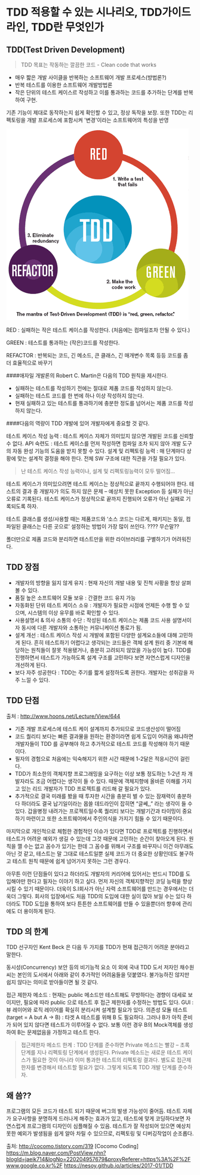 # TDD 적용할 수 있는 시나리오, TDD가이드라인, TDD란 무엇인가


## TDD(Test Driven Development)
>TDD 목표는 작동하는 깔끔한 코드 - Clean code that works
* 매우 짧은 개발 사이클을 반복하는 소프트웨어 개발 프로세스(방법론?)
* 반복 테스트를 이용한 소프트웨어 개발방법론
* 작은 단위의 테스트 케이스르 작성하고 이를 통과하는 코드를 추가하는 단계를 반복하여 구현.

기존 기능이 제대로 동작하는지 쉽게 확인할 수 있고, 정상 독작을 보장.
또한 TDD는 리펙토링을 개발 프로세스에 포함시켜 '변경'이라는 소프트웨어의 특성을 반영

![순서](./2.gif)

RED		: 실패하는 작은 테스트 케이스를 작성한다. (처음에는 컴파일조차 안될 수 있다.)

GREEN      : 테스트를 통과하는 (작은)코드를 작성한다.

REFACTOR   : 반복되는 코드, 긴 메소드, 큰 클래스, 긴 매개변수 목록 등등 코드를 좀 더 효율적으로 바꾸기

####애자일 개발론의 Robert C. Martin은 다음의 TDD 원칙을 제시한다.

- 실패하는 테스트를 작성하기 전에는 절대로 제품 코드를 작성하지 않는다.
- 실패하는 테스트 코드를 한 번에 하나 이상 작성하지 않는다.
- 현재 실패하고 있는 테스트를 통과하기에 충분한 정도를 넘어서는 제품 코드를 작성하지 않는다.

####다음의 역량이 TDD 개발에 있어 개발자에게 중요할 것 같다.

테스트 케이스 작성 능력 	: 테스트 케이스 자체가 의미있지 않으면 개발된 코드를 신뢰할 수 없다.
API 숙련도 			: 테스트 케이스를 먼저 작성하면 컴파일 조차 되지 않아 개발 도구의 자동 완성 기능의 도움을 받지 못할 수 있다.
설계 및 리펙토링 능력 	: 매 단계마다 상황에 맞는 설계적 결정을 해야 한다. 전체 SW 구조에 대한 직관을 가질 필요가 있다.

> 난 테스트 케이스 작성 능력이나, 설계 및 리펙토링능력이 모두 떨어짐...

테스트 케이스가 의미있으려면 테스트 케이스는 정상적으로 끝까지 수행되어야 한다. 
테스트의 결과 중 개발자가 의도 하지 않은 문제 – 예상치 못한 Exception 등 
실패가 아닌 오류로 기록된다. 테스트 케이스가 정상적으로 끝까지 진행되어 오류가 아닌 실패로 기록되도록 하자.

테스트 클래스를 생성/사용할 때는 제품코드와 ‘소스 코드는 다르게, 패키지는 동일, 컴파일된 클래스는 다른 곳으로’ 설정하는 방법이 가장 많이 쓰인다.
???? 무슨말??

 폴더만으로 제품 코드와 분리하면 테스트만을 위한 라이브러리를 구별하기가 어려워진다.

TDD 장점
-

- 개발자의 방향을 잃지 않게 유지 : 현재 자신의 개발 내용 및 진척 사황을 항상 살펴볼 수 있다.
- 품질 높은 소프트웨어 모듈 보유 : 간결한 코드 유지 가능
- 자동화된 단위 테스트 케이스 소유 : 개발자가 필요한 시점에 언제든 수행 할 수 있으며, 시스템의 이상 유무를 바로 확인할 수 있다.
- 사용설명서 & 의사 소통의 수단 : 작성된 테스트 케이스는 제품 코드 사용 설명서이자 동시에 다른 개발자와 소통하는 커뮤니케이션 통로가 됨.
- 설계 개선 : 테스트 케이스 작성 시 개발에 포함된 다양한 설계요소들에 대해 고민하게 된다.
      흔히 테스트하기 어렵다고 생각되는 코드들은 객체 설계 원리 중 기본에 해당하는 원칙들이 잘못 적용됐거나,
      충분히 고려되지 않았을 가능성이 높다.
      TDD를 진행하면서 테스트가 가능하도록 설계 구조를 고민하다 보면 자연스럽게 디자인을 개선하게 된다.
- 보다 자주 성공한다 : TDD는 주기를 짧게 설정하도록 권한다. 개발자는 성취감을 자주 느낄 수 있다.

TDD 단점
-

출처 : http://www.hoons.net/Lecture/View/644
- 기존 개발 프로세스에 테스트 케이 설계까지 추가되므로 코드생산성이 떨어짐 
- 코드 퀄리티 보다는 빠른 결과물을 원하는 환경이라면 쉽게 도입이 어려움 왜냐하면 개발자들이 TDD 를 공부해야 하고 추가적으로 테스트 코드를 작성해야 하기 때문이다. 
- 필자의 경험으로 처음에는 익숙해지기 위한 시간 때문에 1-2달은 적응시간이 걸린다. 
- TDD가 최소한의 객체지향 프로그래밍을 요구하는 이상 보통 정도하는 1-2년 차 개발자라도 조금 어렵다는 생각이 들 수 있다. 
때문에 객체지향에 올바른 이해를 가지고 있는 리드 개발자가 TDD 프로젝트를 리드해 갈 필요가 있다.
- 추가적으로 결국 미래를 봤을 때 투자한 시간을 충분히 벌 수 있는 잠재력이 충분하다 하더라도 결국 납기일이라는 몹쓸 데드라인이 잡히면 “글쎄,,” 라는 생각이 들 수 있다. 
갑을병정 내려가는 프로젝트일수록 퀄리티 보다는 개발기간과 타이밍이 중요하기 마련이고 또한 소프트웨어에서 주인의식을 가지기 힘들 수 있기 때문이다.
 
마지막으로 개인적으로 체험한 경험적인 이슈가 있다면 TDD로 프로젝트를 진행하면서 테스트가 어려운 예외가 생길 수 있는데 그것 때문에 고민하는 순간이 찾아오게 된다. 
원칙을 깰 수는 없고 꼼수가 있기는 한데 그 꼼수를 위해서 구조를 바꾸자니 이건 아무래도 아닌 것 같고, 테스트는 말 그대로 테스트일뿐 실제 코드가 더 중요한 상황인데도 불구하고 테스트 원칙 때문에 쉽게 넘어가지 못하는 그런 경우다.
 
아무튼 이런 단점들이 있다고 하더라도 개발자의 커리어에 있어서는 반드시 TDD를 도입해야만 한다고 필자는 이야기 하고 싶다. 
먼저 자신의 객체지향적인 코딩 능력을 향상시킬 수 있기 때문이다. 
더욱이 S.I회사가 아닌 자력 소프트웨어를 만드는 경우에서는 더욱더 그렇다. 
회사의 입장에서도 처음 TDD의 도입에 대한 실이 많아 보일 수는 있다 하더라도 TDD 도입을 통하여 보다 튼튼한 소프트웨어를 만들 수 있을뿐더러 향후에 관리에도 더 용이하게 된다.

TDD 의 한계
-

TDD 선구자인 Kent Beck 은 다음 두 가지를  TDD가 현재 접근하기 어려운 분야라고 말한다.

동시성(Concurrency)
보안 등의 비기능적 요소
이 외에 국내 TDD 도서 저자인 채수원씨는 본인의 도서에서 아래와 같이 추가적인 어려움들을 덧붙였다. 불가능하진 않지만 쉽지 않다는 의미로 받아들이면 될 것 같다.

접근 제한자 메소드 : 현재는 public 메소드만 테스트해도 무방하다는 경향이 대세로 보이지만, 필요에 따라 public 으로 테스트 후 접근 제한자를 수정하는 방법도 있다.
GUI : 뷰 레이어와 로직 레이어를 확실히 분리시켜 설계할 필요가 있다.
의존성 모듈 테스트 (target = A but A -> B) : 타겟 A 테스트를 위해 B 도 필요하다. 그러나  B가 아직 준비가 되어 있지 않다면 테스트가 이루어질 수 없다. 보통 이런 경우 B의 Mock객체를 생성하여 B는 문제없음을 가정하고 테스트 한다.

>접근제한자 메소드 한계 : TDD 단계를 준수하면  Private 메소드는 빨강 – 초록 단계를 지나 리펙토링 단계에서 생성된다.
Private 메소드는 새로운 테스트 케이스가 필요한 것이 아니라 이미 통과한 테스트의 리펙토링 결과다. 
별도로 접근제한자를 변경해서 테스트할 필요가 없다. 그렇게 되도록 TDD 개발 단계를 준수하자.

왜 씀??
-

프로그램의 모든 코드가 테스트 되기 때문에 버그의 발생 가능성이 줄어듬.
테스트 자체가 요구사항을 분명하게 드러나게 해주는 효과가 있고,
테스트에 맞게 코딩하다보면 자연스럽게 프로그램의 디자인이 심플해질 수 있음.
테스트가 잘 작성되어 있으면 예상치 못한 예외가 발생됨을 쉽게 알아 차릴 수 있으므로,
리펙토링 및 디버깅작업이 순조롭다.

출처: http://cocomo.tistory.com/319 [Cocomo Coding]
https://m.blog.naver.com/PostView.nhn?blogId=jaeik714&logNo=220204957679&proxyReferer=https%3A%2F%2Fwww.google.co.kr%2F
https://nesoy.github.io/articles/2017-01/TDD
